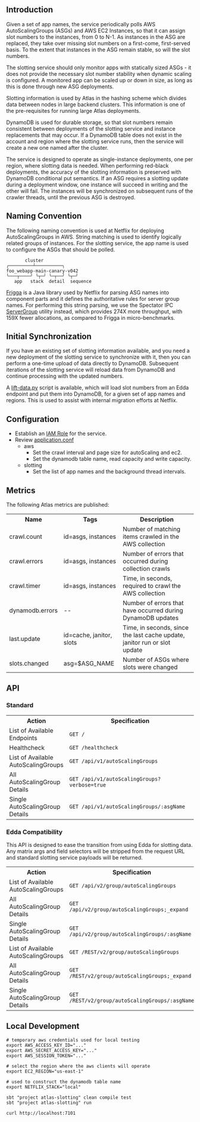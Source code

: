 ## Introduction

Given a set of app names, the service periodically polls AWS AutoScalingGroups (ASGs) and AWS EC2
Instances, so that it can assign slot numbers to the instances, from 0 to N-1. As instances in the
ASG are replaced, they take over missing slot numbers on a first-come, first-served basis. To the
extent that instances in the ASG remain stable, so will the slot numbers.

The slotting service should only monitor apps with statically sized ASGs - it does not provide the
necessary slot number stability when dynamic scaling is configured. A monitored app can be scaled
up or down in size, as long as this is done through new ASG deployments.

Slotting information is used by Atlas in the hashing scheme which divides data between nodes in
large backend clusters. This information is one of the pre-requisites for running large Atlas
deployments.

DynamoDB is used for durable storage, so that slot numbers remain consistent between deployments
of the slotting service and instance replacements that may occur. If a DynamoDB table does not
exist in the account and region where the slotting service runs, then the service will create a
new one named after the cluster.

The service is designed to operate as single-instance deployments, one per region, where slotting
data is needed. When performing red-black deployments, the accuracy of the slotting information is
preserved with DynamoDB conditional put semantics. If an ASG requires a slotting update during a
deployment window, one instance will succeed in writing and the other will fail. The instances will
be synchronized on subsequent runs of the crawler threads, until the previous ASG is destroyed.

## Naming Convention

The following naming convention is used at Netflix for deploying AutoScalingGroups in AWS. String
matching is used to identify logically related groups of instances. For the slotting service, the
app name is used to configure the ASGs that should be polled.

```
       cluster
╭─────────┴──────────╮
foo_webapp-main-canary-v042
╰───┬────╯ ╰┬─╯ ╰─┬──╯ ╰┬─╯
   app   stack  detail  sequence
```

[Frigga] is a Java library used by Netflix for parsing ASG names into component parts and it
defines the authoritative rules for server group names. For performing this string parsing, we
use the Spectator IPC [ServerGroup] utility instead, which provides 274X more throughput, with
159X fewer allocations, as compared to Frigga in micro-benchmarks.

[frigga]: https://github.com/netflix/frigga
[ServerGroup]: https://github.com/Netflix/spectator/pull/551

## Initial Synchronization

If you have an existing set of slotting information available, and you need a new deployment of the
slotting service to synchronize with it, then you can perform a one-time upload of data directly to
DynamoDB. Subsequent iterations of the slotting service will reload data from DynamoDB and continue
processing with the updated numbers.

A [lift-data.py](./src/scripts/lift-data.py) script is available, which will load slot numbers from
an Edda endpoint and put them into DynamoDB, for a given set of app names and regions. This is used
to assist with internal migration efforts at Netflix.

## Configuration

* Establish an [IAM Role](./iamrole-example.md) for the service.
* Review [application.conf](./src/main/resources/application.conf)
    * aws
        * Set the crawl interval and page size for autoScaling and ec2.
        * Set the dynamodb table name, read capacity and write capacity.
    * slotting
        * Set the list of app names and the background thread intervals.

## Metrics

The following Atlas metrics are published:

<table>
    <tr><th>Name <th>Tags <th>Description
    <tr>
        <td>crawl.count
        <td>id=asgs, instances
        <td>Number of matching items crawled in the AWS collection
    <tr>
        <td>crawl.errors
        <td>id=asgs, instances
        <td>Number of errors that occurred during collection crawls   
    <tr>
        <td>crawl.timer
        <td>id=asgs, instances
        <td>Time, in seconds, required to crawl the AWS collection
    <tr>
        <td>dynamodb.errors
        <td>--
        <td>Number of errors that have occurred during DynamoDB updates
    <tr>
        <td>last.update
        <td>id=cache, janitor, slots
        <td>Time, in seconds, since the last cache update, janitor run or slot update
    <tr>
        <td>slots.changed
        <td>asg=$ASG_NAME
        <td>Number of ASGs where slots were changed
</table>

## API

### Standard

<table>
    <tr><th>Action <th>Specification
    <tr>
        <td width="30%">List of Available Endpoints
        <td><code>GET /</code>
    <tr>
        <td width="30%">Healthcheck
        <td><code>GET /healthcheck</code>
    <tr>
        <td width="30%">List of Available AutoScalingGroups
        <td><code>GET /api/v1/autoScalingGroups</code>
    <tr>
        <td width="30%">All AutoScalingGroup Details
        <td><code>GET /api/v1/autoScalingGroups?verbose=true</code>
    <tr>
        <td width="30%">Single AutoScalingGroup Details
        <td><code>GET /api/v1/autoScalingGroups/:asgName</code>
</table>

### Edda Compatibility

This API is designed to ease the transition from using Edda for slotting data. Any matrix args and
field selectors will be stripped from the request URL and standard slotting service payloads will
be returned.

<table>
    <tr><th>Action <th>Specification
    <tr>
        <td width="30%">List of Available AutoScalingGroups
        <td><code>GET /api/v2/group/autoScalingGroups</code>
    <tr>
        <td width="30%">All AutoScalingGroup Details
        <td><code>GET /api/v2/group/autoScalingGroups;_expand</code>
    <tr>
        <td width="30%">Single AutoScalingGroup Details
        <td><code>GET /api/v2/group/autoScalingGroups/:asgName</code>
    <tr>
        <td width="30%">List of Available AutoScalingGroups
        <td><code>GET /REST/v2/group/autoScalingGroups</code>
    <tr>
        <td width="30%">All AutoScalingGroup Details
        <td><code>GET /REST/v2/group/autoScalingGroups;_expand</code>
    <tr>
        <td width="30%">Single AutoScalingGroup Details
        <td><code>GET /REST/v2/group/autoScalingGroups/:asgName</code>
</table>

## Local Development

```
# temporary aws credentials used for local testing
export AWS_ACCESS_KEY_ID="..."
export AWS_SECRET_ACCESS_KEY="..."
export AWS_SESSION_TOKEN="..."

# select the region where the aws clients will operate
export EC2_REGION="us-east-1"

# used to construct the dynamodb table name
export NETFLIX_STACK="local"
```

```
sbt "project atlas-slotting" clean compile test
sbt "project atlas-slotting" run
```

```
curl http://localhost:7101
```